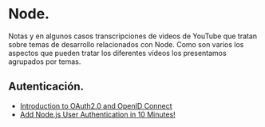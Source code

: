 # Node.

Notas y en algunos casos transcripciones de videos de YouTube que tratan sobre temas de desarrollo relacionados con Node. Como son varios los aspectos que pueden tratar los diferentes vídeos los presentamos agrupados por temas.


## Autenticación.

- [Introduction to OAuth2.0 and OpenID Connect](./Auth/002.md)
- [Add Node.js User Authentication in 10 Minutes!](./Auth/001.md)
